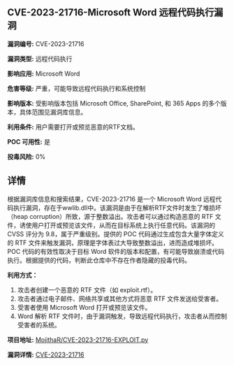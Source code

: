 ## CVE-2023-21716-Microsoft Word 远程代码执行漏洞

**漏洞编号:** CVE-2023-21716

**漏洞类型:** 远程代码执行

**影响应用:** Microsoft Word

**危害等级:** 严重，可能导致远程代码执行和系统控制

**影响版本:** 受影响版本包括 Microsoft Office, SharePoint, 和 365 Apps 的多个版本，具体范围见漏洞库信息。

**利用条件:** 用户需要打开或预览恶意的RTF文档。

**POC 可用性:** 是

**投毒风险:** 0%

## 详情

根据漏洞库信息和搜索结果，CVE-2023-21716 是一个 Microsoft Word 远程代码执行漏洞，存在于wwlib.dll中。该漏洞是由于在解析RTF文件时发生了堆损坏（heap corruption）所致，源于整数溢出。攻击者可以通过构造恶意的 RTF 文件，诱使用户打开或预览该文件，从而在目标系统上执行任意代码。该漏洞的 CVSS 评分为 9.8，属于严重级别。提供的 POC 代码通过生成包含大量字体定义的 RTF 文件来触发漏洞，原理是字体表过大导致整数溢出，进而造成堆损坏。POC 代码的有效性取决于目标 Word 软件的版本和配置，有可能导致崩溃或代码执行。根据提供的代码，判断此仓库中不存在作者隐藏的投毒代码。

**利用方式：**
1.  攻击者创建一个恶意的 RTF 文件（如 exploit.rtf）。
2.  攻击者通过电子邮件、网络共享或其他方式将恶意 RTF 文件发送给受害者。
3.  受害者使用 Microsoft Word 打开或预览该文件。
4.  Word 解析 RTF 文件时，由于漏洞触发，导致远程代码执行，攻击者从而控制受害者的系统。

**项目地址:** [MojithaR/CVE-2023-21716-EXPLOIT.py](https://github.com/MojithaR/CVE-2023-21716-EXPLOIT.py)

**漏洞详情:** [CVE-2023-21716](https://nvd.nist.gov/vuln/detail/CVE-2023-21716)